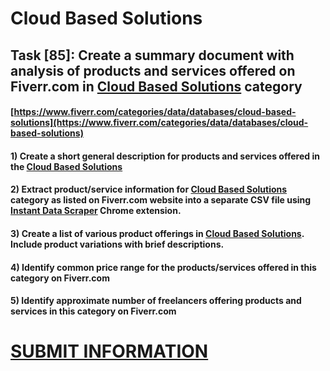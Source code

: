 # Cloud Based Solutions
## Task [85]: Create a summary document with analysis of products and services offered on Fiverr.com in [Cloud Based Solutions](https://www.fiverr.com/categories/data/databases/cloud-based-solutions) category
#### [https://www.fiverr.com/categories/data/databases/cloud-based-solutions](https://www.fiverr.com/categories/data/databases/cloud-based-solutions)
#### 1) Create a short general description for products and services offered in the [Cloud Based Solutions](https://www.fiverr.com/categories/data/databases/cloud-based-solutions)
#### 2) Extract product/service information for [Cloud Based Solutions](https://www.fiverr.com/categories/data/databases/cloud-based-solutions) category as listed on Fiverr.com website into a separate CSV file using [Instant Data Scraper](https://chrome.google.com/webstore/detail/instant-data-scraper/ofaokhiedipichpaobibbnahnkdoiiah) Chrome extension.
#### 3) Create a list of various product offerings in [Cloud Based Solutions](https://www.fiverr.com/categories/data/databases/cloud-based-solutions). Include product variations with brief descriptions.
#### 4) Identify common price range for the products/services offered in this category on Fiverr.com
#### 5) Identify approximate number of freelancers offering products and services in this category on Fiverr.com

# [SUBMIT INFORMATION](https://forms.office.com/r/8AEKjkLxKG)
